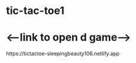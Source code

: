 # tic-tac-toe1
<h1><--link to open d game--></h1>
<a>https://tictactoe-sleepingbeauty106.netlify.app</a>
